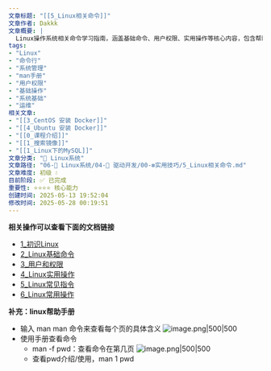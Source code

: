 ```yaml
---
文章标题: "[[5_Linux相关命令]]" 
文章作者: Dakkk
文章概要: |
  Linux操作系统相关命令学习指南，涵盖基础命令、用户权限、实用操作等核心内容，包含帮助手册使用方法，为系统管理和命令行操作提供全面参考。
tags:
- "Linux"
- "命令行"
- "系统管理"
- "man手册"
- "用户权限"
- "基础操作"
- "系统基础"
- "运维"
相关文章:
- "[[3_CentOS 安装 Docker]]"
- "[[4_Ubuntu 安装 Docker]]"
- "[[0_课程介绍]]"
- "[[1_搜索镜像]]"
- "[[1_Linux下的MySQL]]"
文章分类: "🐧 Linux系统"
文章路径: "06-🐧 Linux系统/04-🔌 驱动开发/00-❇️实用技巧/5_Linux相关命令.md"
文章难度: 初级 💧
目前阶段: ✅ 已完成
重要性: ⭐⭐⭐⭐ 核心能力
创建时间: 2025-05-13 19:52:04
修改时间: 2025-05-28 00:19:51
---
```


**相关操作可以查看下面的文档链接**
- [1_初识Linux](../../03-🐧%20Linux基础/1_初识Linux.md)
- [2_Linux基础命令](../../03-🐧%20Linux基础/2_Linux基础命令.md)
- [3_用户和权限](../../03-🐧%20Linux基础/3_用户和权限.md)
- [4_Linux实用操作](../../03-🐧%20Linux基础/4_Linux实用操作.md)
- [5_Linux常见指令](../../03-🐧%20Linux基础/5_Linux常见指令.md)
- [6_Linux常用操作](../../03-🐧%20Linux基础/6_Linux常用操作.md)

**补充：linux帮助手册**

- 输入 man man 命令来查看每个页的具体含义
  ![image.png|500|500](https://my-obsidian-image.oss-cn-guangzhou.aliyuncs.com/2025/05/778c6378a5f99716075f9a55c629ccb8.png)
- 使用手册查看命令
	- man -f pwd：查看命令在第几页
	  ![image.png|500|500](https://my-obsidian-image.oss-cn-guangzhou.aliyuncs.com/2025/05/f896211a54a0cb593dfad799472a4028.png)
	- 查看pwd介绍/使用，man 1 pwd